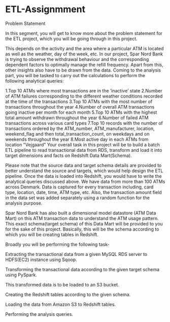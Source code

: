 # ETL-Assignmment
Problem Statement


In this segment, you will get to know more about the problem statement for the ETL project, which you will be going through in this project.

This depends on the activity and the area where a particular ATM is located as well as the weather, day of the week, etc.
In our project, Spar Nord Bank is trying to observe the withdrawal behaviour and the corresponding dependent factors to optimally manage the refill frequency. Apart from this, other insights also have to be drawn from the data.
Coming to the analysis part, you will be tasked to carry out the calculations to perform the following analytical queries:

1.Top 10 ATMs where most transactions are in the ’inactive’ state
2.Number of ATM failures corresponding to the different weather conditions recorded at the time of the transactions
3.Top 10 ATMs with the most number of transactions throughout the year
4.Number of overall ATM transactions going inactive per month for each month
5.Top 10 ATMs with the highest total amount withdrawn throughout the year
6.Number of failed ATM transactions across various card types
7.Top 10 records with the number of transactions ordered by the ATM_number, ATM_manufacturer, location, weekend_flag and then total_transaction_count, on weekdays and on weekends throughout the year
8.Most active day in each ATMs from location "Vejgaard"
Your overall task in this project will be to build a batch ETL pipeline to read transactional data from RDS, transform and load it into target dimensions and facts on Redshift Data Mart(Schema).

Please note that the source data and target schema details are provided to better understand the source and targets, which would help design the ETL pipeline. Once the data is loaded into Redshift, you would have to write the analytical queries discussed above.
We have data from more than 100 ATMs across Denmark. Data is captured for every transaction including, card type, location, date, time, ATM type, etc.
Also, the transaction amount field in the data set was added separately using a random function for the analysis purpose. 

Spar Nord Bank has also built a dimensional model datastore (ATM Data Mart) on this ATM transaction data to understand the ATM usage pattern. This exact schema(target schema) of this Data Mart will be provided to you for the sake of this project. Basically, this will be the schema according to which you will be creating tables in Redshift. 

Broadly you will be performing the following task-

Extracting the transactional data from a given MySQL RDS server to HDFS(EC2) instance using Sqoop.

Transforming the transactional data according to the given target schema using PySpark. 

This transformed data is to be loaded to an S3 bucket.

Creating the Redshift tables according to the given schema.

Loading the data from Amazon S3 to Redshift tables.

Performing the analysis queries.

